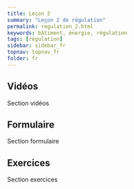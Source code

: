 ```yaml
---
title: Leçon 2
summary: "Leçon 2 de régulation"
permalink: regulation_2.html
keywords: bâtiment, énergie, régulation
tags: [régulation]
sidebar: sidebar_fr
topnav: topnav_fr
folder: fr
---
```


## Vidéos

Section vidéos

## Formulaire

Section formulaire

## Exercices

Section exercices
